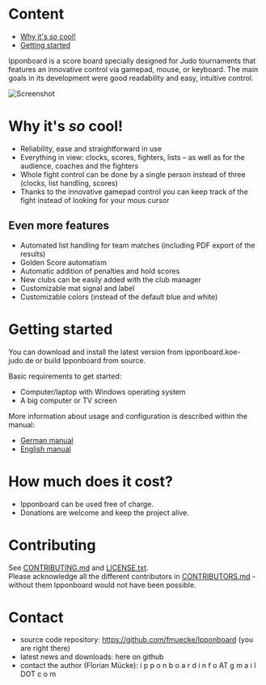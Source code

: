 # Content

- [Why it's *so* cool!](#why-its-so-cool)
- [Getting started](#getting-started)

Ipponboard is a score board specially designed for Judo tournaments that features an innovative control via gamepad, mouse, or keyboard. The main goals in its development were good readability and easy, intuitive control.

![Screenshot](https://ipponboard.koe-judo.de/wp-content/uploads/2011/12/Ipponboard-the-judo-score-board-and-timer-300x169.jpg)

# Why it's *so* cool!

- Reliability, ease and straightforward in use
- Everything in view: clocks, scores, fighters, lists – as well as for the audience, coaches and the fighters
- Whole fight control can be done by a single person instead of three (clocks, list handling, scores)
- Thanks to the innovative gamepad control you can keep track of the fight instead of looking for your mous cursor

## Even more features

- Automated list handling for team matches (including PDF export of the results)
- Golden Score automatism
- Automatic addition of penalties and hold scores
- New clubs can be easily added with the club manager
- Customizable mat signal and label
- Customizable colors (instead of the default blue and white)

# Getting started

You can download and install the latest version from ipponboard.koe-judo.de or build Ipponboard from source.

Basic requirements to get started:
- Computer/laptop with Windows operating system
- A big computer or TV screen

More information about usage and configuration is described within the manual:
- [German manual](doc/manual-de.md)
- [English manual](doc/USER_MANUAL-EN.md)

# How much does it cost?

- Ipponboard can be used free of charge.
- Donations are welcome and keep the project alive.

# Contributing

See [CONTRIBUTING.md](CONTRIBUTING.md) and [LICENSE.txt](LICENSE.txt). <br>
Please acknowledge all the different contributors in [CONTRIBUTORS.md](CONTRIBUTORS.md) - without them Ipponboard would not have been possible.

# Contact
- source code repository: https://github.com/fmuecke/Ipponboard (you are right there)
- latest news and downloads: here on github
- contact the author (Florian Mücke): i p p o n b o a r d i n f o AT g m a i l DOT c o m
